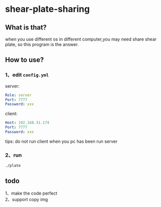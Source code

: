 # shear-plate-sharing

## What is that?
when you use different os in different computer,you may need share shear plate,
so this program is the answer.

## How to use?
### 1、edit `config.yml`
server:
```yaml
Role: server
Port: 7777
Password: xxx
```
client:
```yaml
Host: 192.168.31.174
Port: 7777
Password: xxx
```
tips: do not run client when you pc has been run server

### 2、run
```shell
./plate
```

## todo
1、make the code perfect  
2、support copy img
